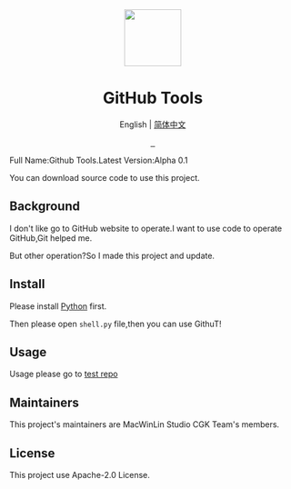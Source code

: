 <div align="center">
  <img src="https://s1.imagehub.cc/images/2022/04/09/favicon.png" width="100px" height="100px">
  <h1 align="center">GitHub Tools</h1>
  
  English | [简体中文](https://github.com/macwinlin-studio/GithuT/blob/1.0.0/README-zh.md)
  
  <a href="https://github.com/macwinlin-studio/GithuT/blob/1.0.0/LICENSE">
    <img src="https://img.shields.io/badge/license-Apache--2.0-blue" alt="">
  </a>
  <a href="https://www.microsoft.com/en-us/windows">
    <img src="https://img.shields.io/badge/platform-windows-orange" alt="">
  </a>
  <a href="https://www.python.org/">
    <img src="https://img.shields.io/badge/python-v3.9-orange" alt="">
  </a>
</div>

Full Name:Github Tools.Latest Version:Alpha 0.1

You can download source code to use this project.

## Background

I don't like go to GitHub website to operate.I want to use code to operate GitHub,Git helped me.

But other operation?So I made this project and update.

## Install

Please install [Python](https://www.python.org) first.

Then please open `shell.py` file,then you can use GithuT!

## Usage

Usage please go to [test repo](https://github.com/xtest2021/githut-test-repo/README.md#usage)

## Maintainers

This project's maintainers are MacWinLin Studio CGK Team's members.

## License

This project use Apache-2.0 License.
